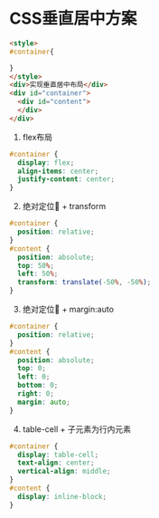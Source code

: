# CSS垂直居中方案

```html
<style>
#container{

}
</style>
<div>实现垂直居中布局</div>
<div id="container">
  <div id="content">
  </div>
</div>
```

1. flex布局

```css
#container {
  display: flex;
  align-items: center;
  justify-content: center;
}
```

2. 绝对定位📌 + transform
```css
#container {
  position: relative;
}
#content {
  position: absolute;
  top: 50%;
  left: 50%;
  transform: translate(-50%, -50%);
}
```

3. 绝对定位📌 + margin:auto

```css
#container {
  position: relative;
}
#content {
  position: absolute;
  top: 0;
  left: 0;
  bottom: 0;
  right: 0;
  margin: auto;
}
```

4. table-cell + 子元素为行内元素

```css
#container {
  display: table-cell;
  text-align: center;
  vertical-align: middle;
}
#content {
  display: inline-block;
}
```
